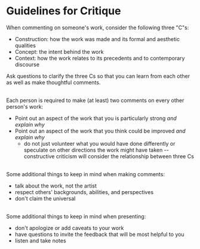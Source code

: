 # Guidelines for Critique

When commenting on someone's work, consider the following three "C"s:
- Construction: how the work was made and its formal and aesthetic qualities
- Concept: the intent behind the work
- Context: how the work relates to its precedents and to contemporary discourse

Ask questions to clarify the three Cs so that you can learn from each other as well as make thoughtful comments.

\
Each person is required to make (at least) two comments on every other person's work:
- Point out an aspect of the work that you is particularly strong _and explain why_
- Point out an aspect of the work that you think could be improved _and explain why_
    + do not just volunteer what you would have done differently or speculate on other directions the work might have taken -- constructive criticism will consider the relationship between three Cs

\
Some additional things to keep in mind when making comments:
- talk about the work, not the artist
- respect others' backgrounds, abilities, and perspectives
- don't claim the universal

\
Some additional things to keep in mind when presenting:
- don't apologize or add caveats to your work
- have questions to invite the feedback that will be most helpful to you
- listen and take notes

